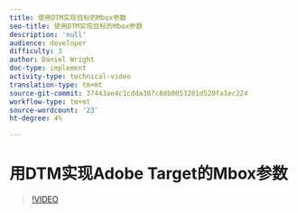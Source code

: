 ```yaml
---
title: 使用DTM实现目标的Mbox参数
seo-title: 使用DTM实现目标的Mbox参数
description: 'null'
audience: developer
difficulty: 3
author: Daniel Wright
doc-type: implement
activity-type: technical-video
translation-type: tm+mt
source-git-commit: 37443ae4c1cdda387c8db0053201d520fa1ec224
workflow-type: tm+mt
source-wordcount: '23'
ht-degree: 4%

---
```



# 用DTM实现Adobe Target的Mbox参数

>[!VIDEO](https://video.tv.adobe.com/v/17383/?quality=12)